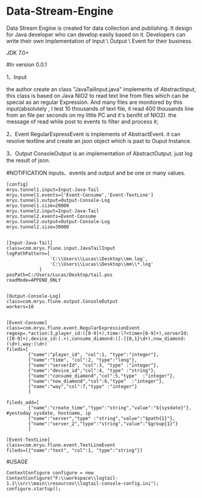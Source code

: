 # Data-Stream-Engine

Data Stream Engine is created for data collection and publishing.
It design for Java developer who can develop easily based on it. 
Developers can write their own Implementation of Input \ Output \ Event for their business. 


JDK 7.0+


#In version 0.0.1

1、Input

the author create an class "JavaTailInput.java" implements of AbstractInput, 
this class is based on Java NIO2 to read text line from files which can be special as an regular Expression. 
And many files are monitored by this input(absolutely , 
I test 10 thousands of text file, it read 400 thousands line from an file per seconds on my little PC and it's benifit of NIO2).
the message of read while post to events to filter and process it;

2、Event
RegularExpressEvent is implements of AbstractEvent. 
it can resolve textline and create an json object which is past to Ouput Instance.

3、Output
ConsoleOutput is an implementation of AbstractOutput. just log the result of json. 

#NOTIFICATION
inputs、events and output and be one or many values.
```
[config]
mryu.tunnel1.input=Input-Java-Tail
mryu.tunnel1.events=['Event-Consume','Event-TextLine']
mryu.tunnel1.output=Output-Console-Log
mryu.tunnel1.size=20000
mryu.tunnel2.input=Input-Java-Tail
mryu.tunnel2.events=Event-Consume
mryu.tunnel2.output=Output-Console-Log
mryu.tunnel2.size=30000


[Input-Java-Tail]
class=com.mryu.flune.input.JavaTailInput
logPathPattern=[
				'C:\\Users\\Lucas\\Desktop\\mm.log',
				'C:\\Users\\Lucas\\Desktop\\mm\\*.log'
			]
posPath=C:/Users/Lucas/Desktop/tail.pos		
readMode=APPEND_ONLY


[Output-Console-Log]
class=com.mryu.flune.output.ConsoleOutput
workers=10


[Event-Consume]
class=com.mryu.flune.event.RegularExpressionEvent
regexp=.*action:3,player_id:([0-9]+),time:(?<time>[0-9]+),serverId:([0-9]+),device_id:(.+),consume_diamond:([-]{0,1}\d+),now_diamond:(\d+),way:(\d+)
fileds=[
		{"name":"player_id", "col":1, "type":"integer"},
		{"name":"time", "col":2, "type":"long"},
		{"name":"serverId", "col":3, "type" :"integer"},
		{"name":"device_id","col":4, "type" :"string"},
		{"name":"consume_diamond","col":5,"type"  :"integer"},
		{"name":"now_diamond","col":6,"type"  :"integer"},
		{"name":"way","col":7,"type" :"integer"}
		]
	
fileds_add=[
		{"name":"create_time","type":"string","value":"${sysdate}"},			#yestoday sysdate, hostname, ip
		{"name":"server","type" :"string","value":"$path{1}"},
		{"name":"server_2","type":"string","value":"$group{1}"}
		]

[Event-TextLine]
class=com.mryu.flune.event.TextLineEvent
fileds=[{"name":"text", "col":1, "type":"string"}]
```


#USAGE
```
ContextConfigure configure = new ContextConfigure("F:\\workspace\\logtail-1.1\\src\\main\\resources\\logtail-console-config.ini");
configure.startup();
```
